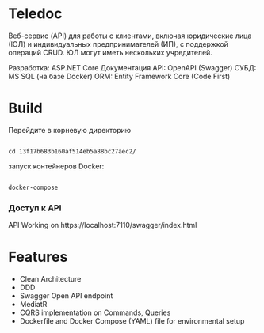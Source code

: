 # Teledoc
Веб-сервис (API) для работы с клиентами, включая юридические лица (ЮЛ) и индивидуальных предпринимателей (ИП), с поддержкой операций CRUD. ЮЛ могут иметь нескольких учредителей.

Разработка: ASP.NET Core
Документация API: OpenAPI (Swagger)
СУБД: MS SQL (на базе Docker)
ORM: Entity Framework Core (Code First)


# Build 

Перейдите в корневую директорию 

```

cd 13f17b683b160af514eb5a88bc27aec2/

```

запуск контейнеров Docker:

```bash

docker-compose

```

### Доступ к API

API Working on https://localhost:7110/swagger/index.html

# Features

- Clean Architecture 
- DDD
- Swagger Open API endpoint
- MediatR
- CQRS implementation on Commands, Queries
- Dockerfile and Docker Compose (YAML) file for environmental setup